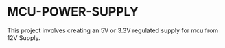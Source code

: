 # MCU-POWER-SUPPLY
This project involves creating an 5V or 3.3V regulated supply for mcu from 12V Supply.
